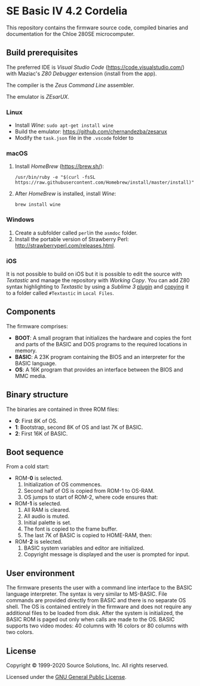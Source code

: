 # SE Basic IV 4.2 Cordelia

This repository contains the firmware source code, compiled binaries and documentation for the Chloe 280SE microcomputer.

## Build prerequisites

The preferred IDE is _Visual Studio Code_ (https://code.visualstudio.com/) with Maziac's _Z80 Debugger_ extension (install from the app).

The compiler is the _Zeus Command Line_ assembler.

The emulator is _ZEsarUX_.

### Linux

* Install _Wine_: `sudo apt-get install wine`
* Build the emulator: https://github.com/chernandezba/zesarux
* Modify the `task.json` file in the `.vscode` folder to 

### macOS

1. Install _HomeBrew_ (https://brew.sh/):

   `/usr/bin/ruby -e "$(curl -fsSL https://raw.githubusercontent.com/Homebrew/install/master/install)"`

2. After _HomeBrew_ is installed, install _Wine_:

   `brew install wine`

### Windows

1. Create a subfolder called `perl`in the `asmdoc` folder.
2. Install the portable version of Strawberry Perl: http://strawberryperl.com/releases.html.

### iOS

It is not possible to build on iOS but it is possible to edit the source with _Textastic_ and manage the repository with _Working Copy_.
You can add Z80 syntax highlighting to _Textastic_ by using a _Sublime 3_ [plugin](https://github.com/psbhlw/sublime-text-z80asm) and [copying](https://www.textasticapp.com/v7/manual/managing_files/local_files_icloud.html) it to a folder called  `#Textastic` in  `Local Files`.

## Components

The firmware comprises:

* __BOOT__: A small program that initializes the hardware and copies the font and parts of the BASIC and DOS programs to the required locations in memory.
* __BASIC__: A 23K program containing the BIOS and an interpreter for the BASIC language.
* __OS__: A 16K program that provides an interface between the BIOS and MMC media.

## Binary structure

The binaries are contained in three ROM files:

* __0__: First 8K of OS.
* __1__: Bootstrap, second 8K of OS and last 7K of BASIC.
* __2__: First 16K of BASIC.

## Boot sequence

From a cold start:

* ROM-__0__ is selected.
  1. Initialization of OS commences.
  2. Second half of OS is copied from ROM-1 to OS-RAM.
  3. OS jumps to start of ROM-2, where code ensures that:
* ROM-__1__ is selected.
  1. All RAM is cleared.
  2. All audio is muted.
  3. Initial palette is set.
  4. The font is copied to the frame buffer.
  5. The last 7K of BASIC is copied to HOME-RAM, then:
* ROM-__2__ is selected.
  1. BASIC system variables and editor are initialized.
  2. Copyright message is displayed and the user is prompted for input.

## User environment

The firmware presents the user with a command line interface to the BASIC language interpreter. The syntax is very similar to MS-BASIC. File commands are provided directly from BASIC and there is no separate OS shell. The OS is contained entirely in the firmware and does not require any additional files to be loaded from disk. After the system is initialized, the BASIC ROM is paged out only when calls are made to the OS. BASIC supports two video modes: 40 columns with 16 colors or 80 columns with two colors.

## License

Copyright &copy; 1999-2020 Source Solutions, Inc. All rights reserved.

Licensed under the [GNU General Public License](LICENSE).
